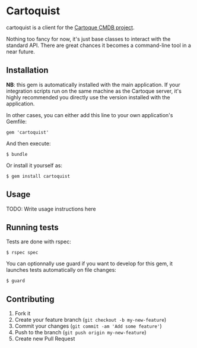 # Cartoquist

cartoquist is a client for the [Cartoque CMDB project](http://cartoque.org/).

Nothing too fancy for now, it's just base classes to interact with the standard
API. There are great chances it becomes a command-line tool in a near future.

## Installation

**NB**: this gem is automatically installed with the main application. If your
integration scripts run on the same machine as the Cartoque server, it's highly
recommended you directly use the version installed with the application.

In other cases, you can either add this line to your own application's Gemfile:

    gem 'cartoquist'

And then execute:

    $ bundle

Or install it yourself as:

    $ gem install cartoquist

## Usage

TODO: Write usage instructions here

## Running tests

Tests are done with rspec:

    $ rspec spec

You can optionnally use guard if you want to develop for this gem, it launches
tests automatically on file changes:

    $ guard

## Contributing

1. Fork it
2. Create your feature branch (`git checkout -b my-new-feature`)
3. Commit your changes (`git commit -am 'Add some feature'`)
4. Push to the branch (`git push origin my-new-feature`)
5. Create new Pull Request
